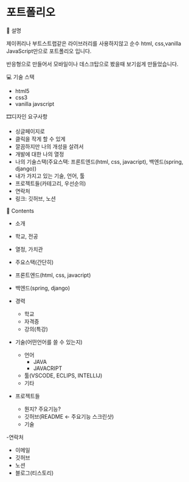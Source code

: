 # 포트폴리오


📝 설명

제이퀴리나 부트스트랩같은 라이브러리를 사용하지않고
순수 html, css,vanilla JavaScript만으로 포트폴리오 입니다.

반응형으로 만들어서 모바일이나 데스크탑으로 봤을때 
보기쉽게 만들었습니다.



💻 기술 스택

- html5
- css3
- vanilla javscript



🎞️디자인 요구사항

- 싱글페이지로
- 클릭을 작게 할 수 있게
- 깔끔하지만 나의 개성을 살려서
- 개발에 대한 나의 열정
- 나의 기술스택(주요스택: 프론트엔드(html, css, javacript), 백엔드(spring, django))
- 내가 가지고 있는 기술, 언어, 툴
- 프로젝트들(카테고리, 우선순의)
- 연락처
- 링크: 깃허브, 노션



🎫 Contents

- 소개
 - 학교, 전공
 - 열정, 가치관
 
- 주요스택(간단히)
 - 프론트엔드(html, css, javacript)
 - 백엔드(spring, django)
 
- 경력
  - 학교 
  - 자격증
  - 강의(특강) 
  
- 기술(어떤언어를 쓸 수 있는지)
  - 언어
    - JAVA
    - JAVACRIPT
  - 툴(VSCODE, ECLIPS, INTELLIJ)
  - 기타 

- 프로젝트들
  - 뭔지? 주요기능?
  - 깃허브(README <- 주요기능 스크린샷)
  - 기술
  
 -연락처
  - 이메일
  - 깃허브
  - 노션
  - 블로그(티스토리)


